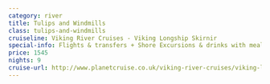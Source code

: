 ```yaml
---
category: river
title: Tulips and Windmills
class: tulips-and-windmills
cruiseline: Viking River Cruises - Viking Longship Skirnir
special-info: Flights & transfers + Shore Excursions & drinks with meals
price: 1545
nights: 9
cruise-url: http://www.planetcruise.co.uk/viking-river-cruises/viking-longship-skirnir/21-march-2017/121865?utm_medium=referral&utm_source=secret-escapes&utm_campaign=website
---
```


